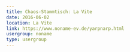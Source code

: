 ```yaml
---
title: Chaos-Stammtisch: La Vite
date: 2016-06-02
location: La Vite
link: https://www.noname-ev.de/yarpnarp.html
usergroup: noname
type: usergroup
---
```

